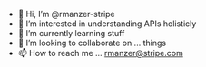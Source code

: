 - 👋 Hi, I’m @rmanzer-stripe
- 👀 I’m interested in understanding APIs holisticly
- 🌱 I’m currently learning stuff
- 💞️ I’m looking to collaborate on ... things
- 📫 How to reach me ... rmanzer@stripe.com

<!---
rmanzer-stripe/rmanzer-stripe is a ✨ special ✨ repository because its `README.md` (this file) appears on your GitHub profile.
You can click the Preview link to take a look at your changes.
--->
